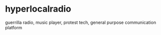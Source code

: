 # hyperlocalradio
guerrilla radio, music player, protest tech, general purpose communication platform
